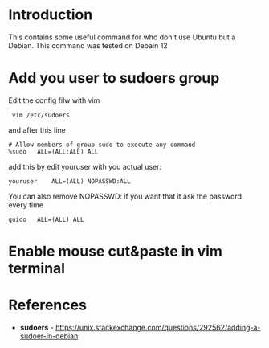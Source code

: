 # Introduction
This contains some useful command for who don't use Ubuntu but a Debian. This command was tested on Debain 12

# Add you user to sudoers group

Edit the config filw with vim
```
 vim /etc/sudoers
```
and after this line
```
# Allow members of group sudo to execute any command
%sudo   ALL=(ALL:ALL) ALL
```

add this by edit youruser with you actual user:
```
youruser    ALL=(ALL) NOPASSWD:ALL
```

You can also remove NOPASSWD: if you want that it ask the password every time
```
guido   ALL=(ALL) ALL
```

# Enable mouse cut&paste in vim terminal

# References
* **sudoers** - https://unix.stackexchange.com/questions/292562/adding-a-sudoer-in-debian
